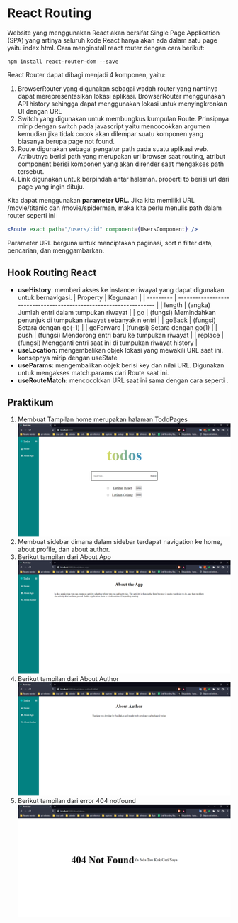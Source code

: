 # React Routing

Website yang menggunakan React akan bersifat Single Page Application (SPA) yang artinya seluruh kode React hanya akan ada dalam satu page yaitu index.html. Cara menginstall react router dengan cara berikut:

```
npm install react-router-dom --save
```

React Router dapat dibagi menjadi 4 komponen, yaitu:

1. BrowserRouter yang digunakan sebagai wadah router yang nantinya dapat merepresentasikan lokasi aplikasi. BrowserRouter menggunakan API history sehingga dapat menggunakan lokasi untuk menyingkronkan UI dengan URL
2. Switch yang digunakan untuk membungkus kumpulan Route. Prinsipnya mirip dengan switch pada javascript yaitu mencocokkan argumen kemudian jika tidak cocok akan dilempar suatu komponen yang biasanya berupa page not found.
3. Route digunakan sebagai pengatur path pada suatu aplikasi web. Atributnya berisi path yang merupakan url browser saat routing, atribut component berisi komponen yang akan dirender saat mengakses path tersebut.
4. Link digunakan untuk berpindah antar halaman. properti to berisi url dari page yang ingin dituju.

Kita dapat menggunakan **parameter URL.** Jika kita memiliki URL /movie/titanic dan /movie/spiderman, maka kita perlu menulis path dalam router seperti ini

```jsx
<Route exact path="/users/:id" component={UsersComponent} />
```

Parameter URL berguna untuk menciptakan paginasi, sort n filter data, pencarian, dan menggambarkan.

## Hook Routing React

- **useHistory**: memberi akses ke instance riwayat yang dapat digunakan untuk bernavigasi.
  | Property | Kegunaan |
  | --------- | ------------------------------------------------------------------ |
  | length | (angka) Jumlah entri dalam tumpukan riwayat |
  | go | (fungsi) Memindahkan penunjuk di tumpukan riwayat sebanyak n entri |
  | goBack | (fungsi) Setara dengan go(-1) |
  | goForward | (fungsi) Setara dengan go(1) |
  | push | (fungsi) Mendorong entri baru ke tumpukan riwayat |
  | replace | (fungsi) Mengganti entri saat ini di tumpukan riwayat history |
- **useLocation:** mengembalikan objek lokasi yang mewakili URL saat ini. konsepnya mirip dengan useState
- **useParams:** mengembalikan objek berisi key dan nilai URL. Digunakan untuk mengakses match.params dari Route saat ini.
- **useRouteMatch:** mencocokkan URL saat ini sama dengan cara seperti <Route>.

## Praktikum

1. Membuat Tampilan home merupakan halaman TodoPages
   ![home](./screenshots/home.png)
2. Membuat sidebar dimana dalam sidebar terdapat navigation ke home, about profile, dan about author.
3. Berikut tampilan dari About App
   ![about-app](./screenshots/about-app.png)
4. Berikut tampilan dari About Author
   ![about-author](./screenshots/about-author.png)
5. Berikut tampilan dari error 404 notfound
   ![404NotFound](./screenshots/404NotFound.png)
